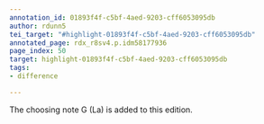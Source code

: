 ```yaml
---
annotation_id: 01893f4f-c5bf-4aed-9203-cff6053095db
author: rdunn5
tei_target: "#highlight-01893f4f-c5bf-4aed-9203-cff6053095db"
annotated_page: rdx_r8sv4.p.idm58177936
page_index: 50
target: highlight-01893f4f-c5bf-4aed-9203-cff6053095db
tags:
- difference

---
```

The choosing note G (La) is added to this edition.